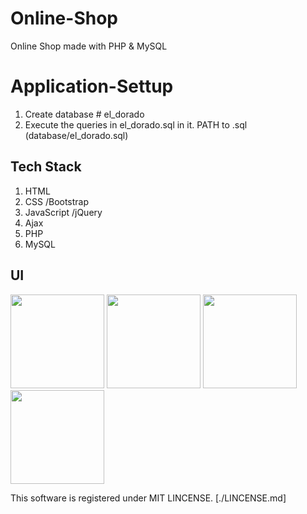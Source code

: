 # Online-Shop
Online Shop made with PHP &amp; MySQL

# Application-Settup
1. Create database # el_dorado
2. Execute the queries in el_dorado.sql in it. 
PATH to .sql (database/el_dorado.sql)

## Tech Stack
1. HTML
2. CSS /Bootstrap
3. JavaScript /jQuery
4. Ajax
5. PHP
6. MySQL

## UI

<div style = "diplay: flex; justify-content: space-around">
<img src = "https://user-images.githubusercontent.com/55560024/158137556-7ebd8a4a-ff19-4db0-8d94-9d542ef9ad28.png" width = "150" />
<img src = "https://user-images.githubusercontent.com/55560024/158137590-9d44f284-d5e5-4b20-911b-8a183fb68138.png" width = "150" />
<img src = "https://user-images.githubusercontent.com/55560024/158137601-310206fe-327a-4686-9e7b-f9166b2c3af9.png" width = "150" />
<img src = "https://user-images.githubusercontent.com/55560024/158137615-5fd7c59d-aa09-4114-8e70-1908aea579bf.png" width = "150" />
</div>


This software is registered under MIT LINCENSE. [./LINCENSE.md]
